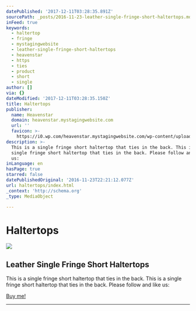 ```yaml
---
datePublished: '2017-12-11T03:28:35.891Z'
sourcePath: _posts/2016-11-23-leather-single-fringe-short-haltertops.md
inFeed: true
keywords:
  - haltertop
  - fringe
  - mystagingwebsite
  - leather-single-fringe-short-haltertops
  - heavenstar
  - https
  - ties
  - product
  - short
  - single
author: []
via: {}
dateModified: '2017-12-11T03:28:35.150Z'
title: Haltertops
publisher:
  name: Heavenstar
  domain: heavenstar.mystagingwebsite.com
  url: ''
  favicon: >-
    https://i0.wp.com/heavenstar.mystagingwebsite.com/wp-content/uploads/2016/08/cropped-icon.jpg?fit=192%2C192&ssl=1
description: >-
  This is a single fringe short haltertop that ties in the back. This is a
  single fringe short haltertop that ties in the back. Please follow and like
  us: 
inLanguage: en
hasPage: true
starred: false
datePublishedOriginal: '2016-11-23T22:21:12.077Z'
url: haltertops/index.html
_context: 'http://schema.org'
_type: MediaObject

---
```

# **Haltertops**

<article style=""><img src="https://s3-us-west-2.amazonaws.com/the-grid-img/p/a540df205509d2e033c80a17901c8be885509431.jpg" /><h1>Leather Single Fringe Short Haltertops</h1><p>This is a single fringe short haltertop that ties in the back. This is a single fringe short haltertop that ties in the back. Please follow and like us: </p></article>

[Buy me!][0]

---



[0]: https://www.bonanza.com/listings/Fringe-Halters-Single-Short-Fringe/388169651